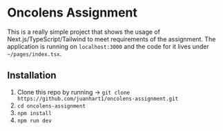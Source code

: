 # Oncolens Assignment

This is a really simple project that shows the usage of Next.js/TypeScript/Tailwind to meet requirements of the assignment.
The application is running on `localhost:3000` and the code for it lives under `~/pages/index.tsx`.

## Installation

1. Clone this repo by running -> `git clone https://github.com/juanhart1/oncolens-assignment.git`
2. `cd oncolens-assignment`
3. `npm install`
4. `npm run dev`
